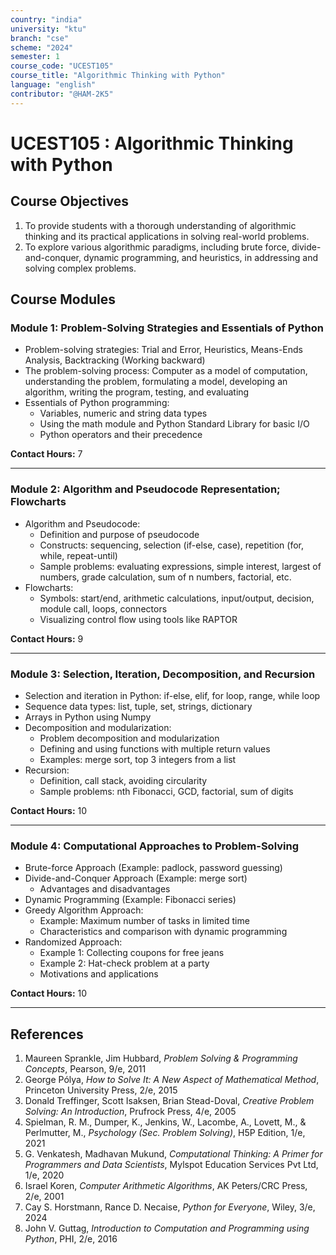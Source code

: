 ```yaml
---
country: "india"
university: "ktu"
branch: "cse"
scheme: "2024"
semester: 1
course_code: "UCEST105"
course_title: "Algorithmic Thinking with Python"
language: "english"
contributor: "@HAM-2K5"
---
```


# UCEST105 : Algorithmic Thinking with Python

## Course Objectives
1. To provide students with a thorough understanding of algorithmic thinking and its practical applications in solving real-world problems.
2. To explore various algorithmic paradigms, including brute force, divide-and-conquer, dynamic programming, and heuristics, in addressing and solving complex problems.

## Course Modules

### Module 1: Problem-Solving Strategies and Essentials of Python
- Problem-solving strategies: Trial and Error, Heuristics, Means-Ends Analysis, Backtracking (Working backward)
- The problem-solving process: Computer as a model of computation, understanding the problem, formulating a model, developing an algorithm, writing the program, testing, and evaluating
- Essentials of Python programming:
  - Variables, numeric and string data types
  - Using the math module and Python Standard Library for basic I/O
  - Python operators and their precedence

**Contact Hours:** 7

---

### Module 2: Algorithm and Pseudocode Representation; Flowcharts
- Algorithm and Pseudocode:
  - Definition and purpose of pseudocode
  - Constructs: sequencing, selection (if-else, case), repetition (for, while, repeat-until)
  - Sample problems: evaluating expressions, simple interest, largest of numbers, grade calculation, sum of n numbers, factorial, etc.
- Flowcharts:
  - Symbols: start/end, arithmetic calculations, input/output, decision, module call, loops, connectors
  - Visualizing control flow using tools like RAPTOR

**Contact Hours:** 9

---

### Module 3: Selection, Iteration, Decomposition, and Recursion
- Selection and iteration in Python: if-else, elif, for loop, range, while loop
- Sequence data types: list, tuple, set, strings, dictionary
- Arrays in Python using Numpy
- Decomposition and modularization:
  - Problem decomposition and modularization
  - Defining and using functions with multiple return values
  - Examples: merge sort, top 3 integers from a list
- Recursion:
  - Definition, call stack, avoiding circularity
  - Sample problems: nth Fibonacci, GCD, factorial, sum of digits

**Contact Hours:** 10

---

### Module 4: Computational Approaches to Problem-Solving
- Brute-force Approach (Example: padlock, password guessing)
- Divide-and-Conquer Approach (Example: merge sort)
  - Advantages and disadvantages
- Dynamic Programming (Example: Fibonacci series)
- Greedy Algorithm Approach:
  - Example: Maximum number of tasks in limited time
  - Characteristics and comparison with dynamic programming
- Randomized Approach:
  - Example 1: Collecting coupons for free jeans
  - Example 2: Hat-check problem at a party
  - Motivations and applications

**Contact Hours:** 10

---

## References
1. Maureen Sprankle, Jim Hubbard, *Problem Solving & Programming Concepts*, Pearson, 9/e, 2011  
2. George Pólya, *How to Solve It: A New Aspect of Mathematical Method*, Princeton University Press, 2/e, 2015  
3. Donald Treffinger, Scott Isaksen, Brian Stead-Doval, *Creative Problem Solving: An Introduction*, Prufrock Press, 4/e, 2005  
4. Spielman, R. M., Dumper, K., Jenkins, W., Lacombe, A., Lovett, M., & Perlmutter, M., *Psychology (Sec. Problem Solving)*, H5P Edition, 1/e, 2021  
5. G. Venkatesh, Madhavan Mukund, *Computational Thinking: A Primer for Programmers and Data Scientists*, Mylspot Education Services Pvt Ltd, 1/e, 2020  
6. Israel Koren, *Computer Arithmetic Algorithms*, AK Peters/CRC Press, 2/e, 2001  
7. Cay S. Horstmann, Rance D. Necaise, *Python for Everyone*, Wiley, 3/e, 2024  
8. John V. Guttag, *Introduction to Computation and Programming using Python*, PHI, 2/e, 2016
